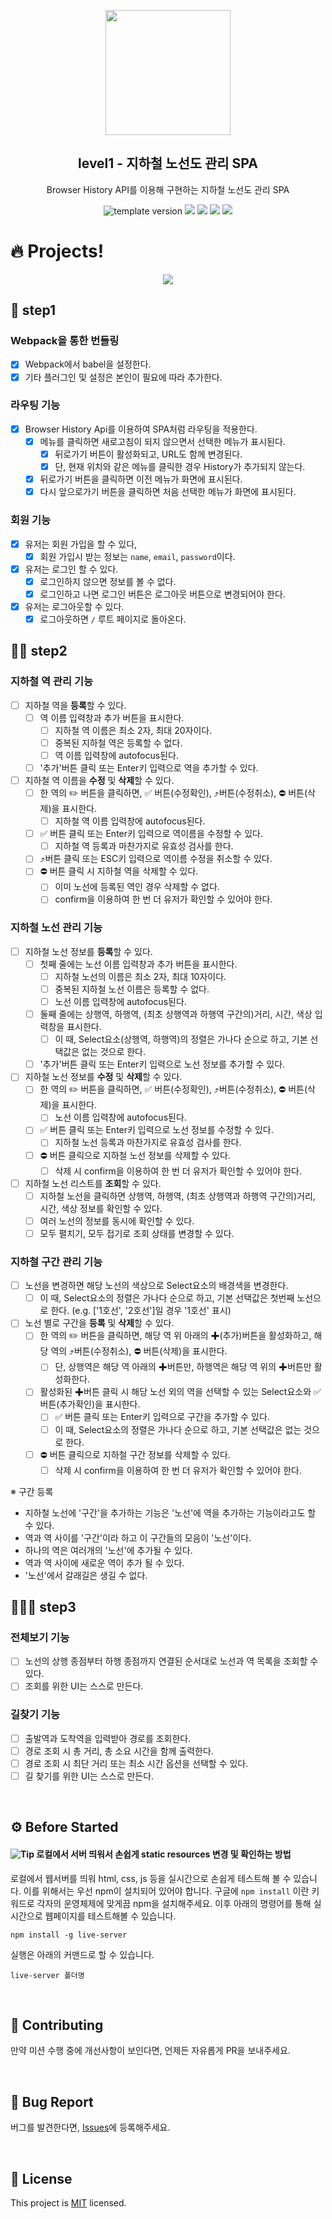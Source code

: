 <p align="middle" >
  <img width="200px;" src="./src/images/subway_emoji.png"/>
</p>
<h2 align="middle">level1 - 지하철 노선도 관리 SPA</h2>
<p align="middle">Browser History API를 이용해 구현하는 지하철 노선도 관리 SPA</p>
<p align="middle">
  <img src="https://img.shields.io/badge/version-1.0.0-blue?style=flat-square" alt="template version"/>
  <img src="https://img.shields.io/badge/language-html-red.svg?style=flat-square"/>
  <img src="https://img.shields.io/badge/language-css-blue.svg?style=flat-square"/>
  <img src="https://img.shields.io/badge/language-js-yellow.svg?style=flat-square"/>
  <img src="https://img.shields.io/badge/license-MIT-brightgreen.svg?style=flat-square"/>
</p>

# 🔥 Projects!

<p align="middle">
  <img src="./src/images/readme/subway_app_preview.png">
</p>

## 🎯 step1

### Webpack을 통한 번들링

- [x] Webpack에서 babel을 설정한다.
- [x] 기타 플러그인 및 설정은 본인이 필요에 따라 추가한다.

### 라우팅 기능

- [x] Browser History Api를 이용하여 SPA처럼 라우팅을 적용한다.
  - [x] 메뉴를 클릭하면 새로고침이 되지 않으면서 선택한 메뉴가 표시된다.
    - [x] 뒤로가기 버튼이 활성화되고, URL도 함께 변경된다.
    - [x] 단, 현재 위치와 같은 메뉴를 클릭한 경우 History가 추가되지 않는다.
  - [x] 뒤로가기 버튼을 클릭하면 이전 메뉴가 화면에 표시된다.
  - [x] 다시 앞으로가기 버튼을 클릭하면 처음 선택한 메뉴가 화면에 표시된다.

### 회원 기능

- [x] 유저는 회원 가입을 할 수 있다,
  - [x] 회원 가입시 받는 정보는 `name`, `email`, `password`이다.
- [x] 유저는 로그인 할 수 있다.
  - [x] 로그인하지 않으면 정보를 볼 수 없다.
  - [x] 로그인하고 나면 로그인 버튼은 로그아웃 버튼으로 변경되어야 한다.
- [x] 유저는 로그아웃할 수 있다.
  - [x] 로그아웃하면 `/` 루트 페이지로 돌아온다.

## 🎯🎯 step2

### 지하철 역 관리 기능

- [ ] 지하철 역을 **등록**할 수 있다.
  - [ ] 역 이름 입력창과 추가 버튼을 표시한다.
    - [ ] 지하철 역 이름은 최소 2자, 최대 20자이다.
    - [ ] 중복된 지하철 역은 등록할 수 없다.
    - [ ] 역 이름 입력창에 autofocus된다.
  - [ ] '추가'버튼 클릭 또는 Enter키 입력으로 역을 추가할 수 있다.
- [ ] 지하철 역 이름을 **수정** 및 **삭제**할 수 있다.
  - [ ] 한 역의 ✏️ 버튼을 클릭하면, ✅ 버튼(수정확인), ⤴️버튼(수정취소), ⛔️ 버튼(삭제)을 표시한다.
    - [ ] 지하철 역 이름 입력창에 autofocus된다.
  - [ ] ✅ 버튼 클릭 또는 Enter키 입력으로 역이름을 수정할 수 있다.
    - [ ] 지하철 역 등록과 마찬가지로 유효성 검사를 한다.
  - [ ] ⤴️버튼 클릭 또는 ESC키 입력으로 역이름 수정을 취소할 수 있다.
  - [ ] ⛔️ 버튼 클릭 시 지하철 역을 삭제할 수 있다.
    - [ ] 이미 노선에 등록된 역인 경우 삭제할 수 없다.
    - [ ] confirm을 이용하여 한 번 더 유저가 확인할 수 있어야 한다.

### 지하철 노선 관리 기능

- [ ] 지하철 노선 정보를 **등록**할 수 있다.
  - [ ] 첫째 줄에는 노선 이름 입력창과 추가 버튼을 표시한다.
    - [ ] 지하철 노선의 이름은 최소 2자, 최대 10자이다.
    - [ ] 중복된 지하철 노선 이름은 등록할 수 없다.
    - [ ] 노선 이름 입력창에 autofocus된다.
  - [ ] 둘째 줄에는 상행역, 하행역, (최초 상행역과 하행역 구간의)거리, 시간, 색상 입력창을 표시한다.
    - [ ] 이 때, Select요소(상행역, 하행역)의 정렬은 가나다 순으로 하고, 기본 선택값은 없는 것으로 한다.
  - [ ] '추가'버튼 클릭 또는 Enter키 입력으로 노선 정보를 추가할 수 있다.
- [ ] 지하철 노선 정보를 **수정** 및 **삭제**할 수 있다.
  - [ ] 한 역의 ✏️ 버튼을 클릭하면, ✅ 버튼(수정확인), ⤴️버튼(수정취소), ⛔️ 버튼(삭제)을 표시한다.
    - [ ] 노선 이름 입력창에 autofocus된다.
  - [ ] ✅ 버튼 클릭 또는 Enter키 입력으로 노선 정보를 수정할 수 있다.
    - [ ] 지하철 노선 등록과 마찬가지로 유효성 검사를 한다.
  - [ ] ⛔️ 버튼 클릭으로 지하철 노선 정보를 삭제할 수 있다.
    - [ ] 삭제 시 confirm을 이용하여 한 번 더 유저가 확인할 수 있어야 한다.
- [ ] 지하철 노선 리스트를 **조회**할 수 있다.
  - [ ] 지하철 노선을 클릭하면 상행역, 하행역, (최초 상행역과 하행역 구간의)거리, 시간, 색상 정보를 확인할 수 있다.
  - [ ] 여러 노선의 정보를 동시에 확인할 수 있다.
  - [ ] 모두 펼치기, 모두 접기로 조회 상태를 변경할 수 있다.

### 지하철 구간 관리 기능

- [ ] 노선을 변경하면 해당 노선의 색상으로 Select요소의 배경색을 변경한다.
  - [ ] 이 때, Select요소의 정렬은 가나다 순으로 하고, 기본 선택값은 첫번째 노선으로 한다. (e.g. ['1호선', '2호선']일 경우 '1호선' 표시)
- [ ] 노선 별로 구간을 **등록** 및 **삭제**할 수 있다.
  - [ ] 한 역의 ✏️ 버튼을 클릭하면, 해당 역 위 아래의 ✚(추가)버튼을 활성화하고, 해당 역의 ⤴️버튼(수정취소), ⛔️ 버튼(삭제)을 표시한다.
    - [ ] 단, 상행역은 해당 역 아래의 ✚버튼만, 하행역은 해당 역 위의 ✚버튼만 활성화한다.
  - [ ] 활성화된 ✚버튼 클릭 시 해당 노선 외의 역을 선택할 수 있는 Select요소와 ✅ 버튼(추가확인)을 표시한다.
    - [ ] ✅ 버튼 클릭 또는 Enter키 입력으로 구간을 추가할 수 있다.
    - [ ] 이 때, Select요소의 정렬은 가나다 순으로 하고, 기본 선택값은 없는 것으로 한다.
  - [ ] ⛔️ 버튼 클릭으로 지하철 구간 정보를 삭제할 수 있다.
    - [ ] 삭제 시 confirm을 이용하여 한 번 더 유저가 확인할 수 있어야 한다.

※ 구간 등록

- 지하철 노선에 '구간'을 추가하는 기능은 '노선'에 역을 추가하는 기능이라고도 할 수 있다.
- 역과 역 사이를 '구간'이라 하고 이 구간들의 모음이 '노선'이다.
- 하나의 역은 여러개의 '노선'에 추가될 수 있다.
- 역과 역 사이에 새로운 역이 추가 될 수 있다.
- '노선'에서 갈래길은 생길 수 없다.

## 🎯🎯🎯 step3

### 전체보기 기능

- [ ] 노선의 상행 종점부터 하행 종점까지 연결된 순서대로 노선과 역 목록을 조회할 수 있다.
- [ ] 조회를 위한 UI는 스스로 만든다.

### 길찾기 기능

- [ ] 출발역과 도착역을 입력받아 경로를 조회한다.
- [ ] 경로 조회 시 총 거리, 총 소요 시간을 함께 출력한다.
- [ ] 경로 조회 시 최단 거리 또는 최소 시간 옵션을 선택할 수 있다.
- [ ] 길 찾기를 위한 UI는 스스로 만든다.

<br>

## ⚙️ Before Started

#### <img alt="Tip" src="https://img.shields.io/static/v1.svg?label=&message=Tip&style=flat-square&color=673ab8"> 로컬에서 서버 띄워서 손쉽게 static resources 변경 및 확인하는 방법

로컬에서 웹서버를 띄워 html, css, js 등을 실시간으로 손쉽게 테스트해 볼 수 있습니다. 이를 위해서는 우선 npm이 설치되어 있어야 합니다. 구글에 `npm install` 이란 키워드로 각자의 운영체제에 맞게끔 npm을 설치해주세요. 이후 아래의 명령어를 통해 실시간으로 웹페이지를 테스트해볼 수 있습니다.

```
npm install -g live-server
```

실행은 아래의 커맨드로 할 수 있습니다.

```
live-server 폴더명
```

<br>

## 👏 Contributing

만약 미션 수행 중에 개선사항이 보인다면, 언제든 자유롭게 PR을 보내주세요.

<br>

## 🐞 Bug Report

버그를 발견한다면, [Issues](https://github.com/woowacourse/javascript-subway/issues)에 등록해주세요.

<br>

## 📝 License

This project is [MIT](https://github.com/woowacourse/javascript-subway/blob/main/LICENSE) licensed.
